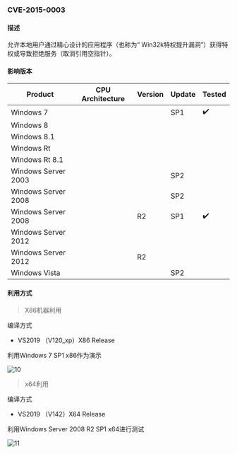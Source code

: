 ### CVE-2015-0003

#### 描述

允许本地用户通过精心设计的应用程序（也称为“ Win32k特权提升漏洞”）获得特权或导致拒绝服务（取消引用空指针）。

#### 影响版本

| Product             | CPU Architecture | Version | Update | Tested             |
| ------------------- | ---------------- | ------- | ------ | ------------------ |
| Windows 7           |                  |         | SP1    | :heavy_check_mark: |
| Windows 8           |                  |         |        |                    |
| Windows 8.1         |                  |         |        |                    |
| Windows Rt          |                  |         |        |                    |
| Windows Rt 8.1      |                  |         |        |                    |
| Windows Server 2003 |                  |         | SP2    |                    |
| Windows Server 2008 |                  |         | SP2    |                    |
| Windows Server 2008 |                  | R2      | SP1    | :heavy_check_mark: |
| Windows Server 2012 |                  |         |        |                    |
| Windows Server 2012 |                  | R2      |        |                    |
| Windows Vista       |                  |         | SP2    |                    |

#### 利用方式

> X86机器利用

编译方式

- VS2019 （V120_xp）X86 Release

利用Windows 7 SP1 x86作为演示

![10](https://github.com/Ascotbe/Random-img/blob/master/WindowsKernelExploits/CVE-2015-0003_win7_x86.gif?raw=true)

> x64利用

编译方式

- VS2019 （V142）X64 Release

利用Windows Server 2008 R2 SP1 x64进行测试

![11](https://github.com/Ascotbe/Random-img/blob/master/WindowsKernelExploits/CVE-2015-0003_win2008_x64.gif?raw=true)


